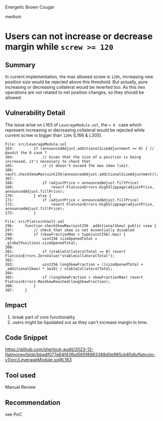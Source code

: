 Energetic Brown Cougar

medium

# Users can not increase or decrease margin while ````screw >= 120````

## Summary
In current implementation, the max allowed screw is ````120%````, increasing new position size would be rejected above this threshold. But actually, pure increasing or decreasing collateral would be reverted too. As this two operations are not related to net position changes, so they should be allowed.

## Vulnerability Detail
The issue arise on L163 of ````LeverageModule.sol````, the ````= 0 ```` case which represent increasing or decreasing collateral  would be rejected while current screw is bigger than ````120%```` (L166 & L305).
```solidity
File: src/LeverageModule.sol
163:         if (announcedAdjust.additionalSizeAdjustment >= 0) { // @audit the 0 case ?
164:             // Given that the size of a position is being increased, it's necessary to check that
165:             // it doesn't exceed the max skew limit.
166:             vault.checkSkewMax(uint256(announcedAdjust.additionalSizeAdjustment));
167: 
168:             if (adjustPrice > announcedAdjust.fillPrice)
169:                 revert FlatcoinErrors.HighSlippage(adjustPrice, announcedAdjust.fillPrice);
170:         } else {
171:             if (adjustPrice < announcedAdjust.fillPrice)
172:                 revert FlatcoinErrors.HighSlippage(adjustPrice, announcedAdjust.fillPrice);
173:         }

File: src/FlatcoinVault.sol
296:     function checkSkewMax(uint256 _additionalSkew) public view {
297:         // check that skew is not essentially disabled
298:         if (skewFractionMax < type(uint256).max) {
299:             uint256 sizeOpenedTotal = _globalPositions.sizeOpenedTotal;
300: 
301:             if (stableCollateralTotal == 0) revert FlatcoinErrors.ZeroValue("stableCollateralTotal");
302: 
303:             uint256 longSkewFraction = ((sizeOpenedTotal + _additionalSkew) * 1e18) / stableCollateralTotal;
304: 
305:             if (longSkewFraction > skewFractionMax) revert FlatcoinErrors.MaxSkewReached(longSkewFraction);
306:         }
307:     }

```

## Impact
1) break part of core functionality
2) users might be liquidated out as they can't increase margin in time.

## Code Snippet
https://github.com/sherlock-audit/2023-12-flatmoney/blob/bba4f077a64f43fbd565f8983388d0e985cb85db/flatcoin-v1/src/LeverageModule.sol#L163


## Tool used

Manual Review

## Recommendation
see PoC

